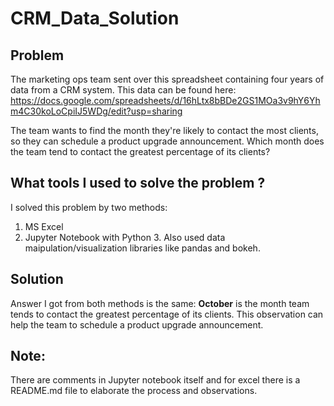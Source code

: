 # CRM_Data_Solution
## Problem
The marketing ops team sent over this spreadsheet containing four years of data from a CRM system. This data can be found here:
https://docs.google.com/spreadsheets/d/16hLtx8bBDe2GS1MOa3v9hY6Yhm4C30koLoCpiIJ5WDg/edit?usp=sharing

The team wants to find the month they're likely to contact the most clients, so they can schedule a product upgrade announcement. Which month does the team tend to contact the greatest percentage of its clients?

## What tools I used to solve the problem ?
I solved this problem by two methods:

1) MS Excel
2) Jupyter Notebook with Python 3. Also used data maipulation/visualization libraries like pandas and bokeh.

## Solution
Answer I got from both methods is the same: **October** is the month team tends to contact the greatest percentage of its clients. This observation can help the team to schedule a product upgrade announcement.

## Note:
There are comments in Jupyter notebook itself and for excel there is a README.md file to elaborate the process and observations.
